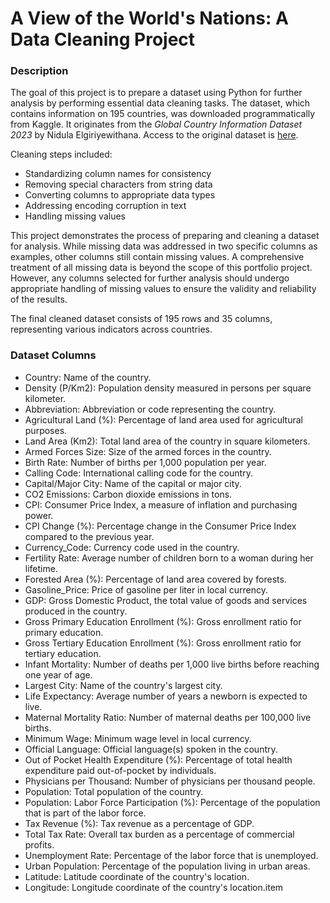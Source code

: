 # A View of the World's Nations: A Data Cleaning Project

### Description
The goal of this project is to prepare a dataset using Python for further analysis by performing essential data cleaning tasks. The dataset, which contains information on 195 countries, was downloaded programmatically from Kaggle. It originates from the *Global Country Information Dataset 2023* by Nidula Elgiriyewithana. Access to the original dataset is [here](https://www.kaggle.com/datasets/nelgiriyewithana/countries-of-the-world-2023/data).

Cleaning steps included:
- Standardizing column names for consistency
- Removing special characters from string data
- Converting columns to appropriate data types
- Addressing encoding corruption in text
- Handling missing values

This project demonstrates the process of preparing and cleaning a dataset for analysis. While missing data was addressed in two specific columns as examples, other columns still contain missing values. A comprehensive treatment of all missing data is beyond the scope of this portfolio project. However, any columns selected for further analysis should undergo appropriate handling of missing values to ensure the validity and reliability of the results.

The final cleaned dataset consists of 195 rows and 35 columns, representing various indicators across countries.

### Dataset Columns
- Country: Name of the country.
- Density (P/Km2): Population density measured in persons per square kilometer.
- Abbreviation: Abbreviation or code representing the country.
- Agricultural Land (%): Percentage of land area used for agricultural purposes.
- Land Area (Km2): Total land area of the country in square kilometers.
- Armed Forces Size: Size of the armed forces in the country.
- Birth Rate: Number of births per 1,000 population per year.
- Calling Code: International calling code for the country.
- Capital/Major City: Name of the capital or major city.
- CO2 Emissions: Carbon dioxide emissions in tons.
- CPI: Consumer Price Index, a measure of inflation and purchasing power.
- CPI Change (%): Percentage change in the Consumer Price Index compared to the previous year.
- Currency_Code: Currency code used in the country.
- Fertility Rate: Average number of children born to a woman during her lifetime.
- Forested Area (%): Percentage of land area covered by forests.
- Gasoline_Price: Price of gasoline per liter in local currency.
- GDP: Gross Domestic Product, the total value of goods and services produced in the country.
- Gross Primary Education Enrollment (%): Gross enrollment ratio for primary education.
- Gross Tertiary Education Enrollment (%): Gross enrollment ratio for tertiary education.
- Infant Mortality: Number of deaths per 1,000 live births before reaching one year of age.
- Largest City: Name of the country's largest city.
- Life Expectancy: Average number of years a newborn is expected to live.
- Maternal Mortality Ratio: Number of maternal deaths per 100,000 live births.
- Minimum Wage: Minimum wage level in local currency.
- Official Language: Official language(s) spoken in the country.
- Out of Pocket Health Expenditure (%): Percentage of total health expenditure paid out-of-pocket by individuals.
- Physicians per Thousand: Number of physicians per thousand people.
- Population: Total population of the country.
- Population: Labor Force Participation (%): Percentage of the population that is part of the labor force.
- Tax Revenue (%): Tax revenue as a percentage of GDP.
- Total Tax Rate: Overall tax burden as a percentage of commercial profits.
- Unemployment Rate: Percentage of the labor force that is unemployed.
- Urban Population: Percentage of the population living in urban areas.
- Latitude: Latitude coordinate of the country's location.
- Longitude: Longitude coordinate of the country's location.item

